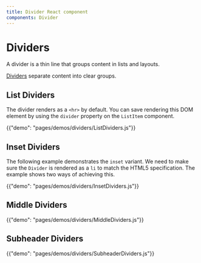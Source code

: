```yaml
---
title: Divider React component
components: Divider
---
```


# Dividers

<p class="description">A divider is a thin line that groups content in lists and layouts.</p>

[Dividers](https://material.io/design/components/dividers.html) separate content into clear groups.

## List Dividers

The divider renders as a `<hr>` by default.
You can save rendering this DOM element by using the `divider` property on the `ListItem` component.

{{"demo": "pages/demos/dividers/ListDividers.js"}}

## Inset Dividers

The following example demonstrates the `inset` variant.
We need to make sure the `Divider` is rendered as a `li` to match the HTML5 specification.
The example shows two ways of achieving this.

{{"demo": "pages/demos/dividers/InsetDividers.js"}}

## Middle Dividers

{{"demo": "pages/demos/dividers/MiddleDividers.js"}}

## Subheader Dividers

{{"demo": "pages/demos/dividers/SubheaderDividers.js"}}